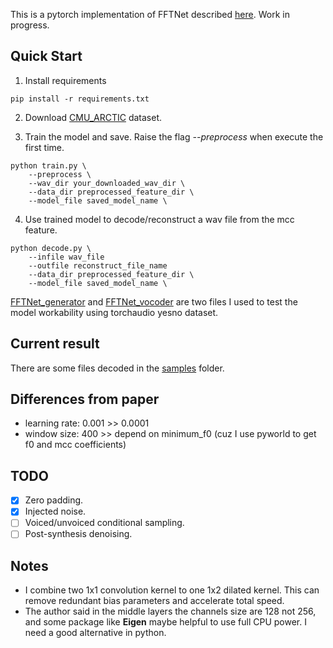This is a pytorch implementation of FFTNet described [here](http://gfx.cs.princeton.edu/pubs/Jin_2018_FAR/).
Work in progress.

## Quick Start

1. Install requirements
```
pip install -r requirements.txt
```

2. Download [CMU_ARCTIC](http://festvox.org/cmu_arctic/) dataset.

3. Train the model and save. Raise the flag _--preprocess_ when execute the first time.

```
python train.py \
    --preprocess \
    --wav_dir your_downloaded_wav_dir \
    --data_dir preprocessed_feature_dir \
    --model_file saved_model_name \
```

4. Use trained model to decode/reconstruct a wav file from the mcc feature.

```
python decode.py \
    --infile wav_file
    --outfile reconstruct_file_name
    --data_dir preprocessed_feature_dir \
    --model_file saved_model_name \
```

[FFTNet_generator](FFTNet_generator.py) and [FFTNet_vocoder](FFTNet_vocoder.py) are two files I used to test the model 
workability using torchaudio yesno dataset.

## Current result

There are some files decoded in the [samples](samples) folder. 

## Differences from paper

* learning rate: 0.001 >> 0.0001
* window size: 400 >> depend on minimum_f0 (cuz I use pyworld to get f0 and mcc coefficients)


## TODO

- [x] Zero padding.
- [x] Injected noise.
- [ ] Voiced/unvoiced conditional sampling.
- [ ] Post-synthesis denoising.

## Notes

* I combine two 1x1 convolution kernel to one 1x2 dilated kernel.
This can remove redundant bias parameters and accelerate total speed.
* The author said in the middle layers the channels size are 128 not 256, and some package like **Eigen** maybe helpful to
use full CPU power. I need a good alternative in python.